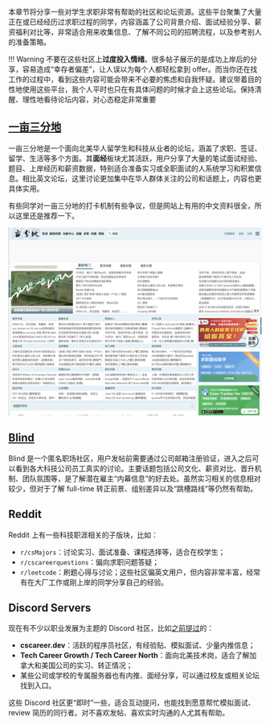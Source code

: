 本章节将分享一些对学生求职非常有帮助的社区和论坛资源。这些平台聚集了大量正在或已经经历过求职过程的同学，内容涵盖了公司背景介绍、面试经验分享、薪资福利对比等，非常适合用来收集信息、了解不同公司的招聘流程，以及参考别人的准备策略。

<!-- prettier-ignore -->
!!! Warning
	不要在这些社区上**过度投入情绪**。很多帖子展示的是成功上岸后的分享，容易造成“幸存者偏差”，让人误以为每个人都轻松拿到 offer。而当你还在找工作的过程中，看到这些内容可能会带来不必要的焦虑和自我怀疑。建议带着目的性地使用这些平台，我个人平时也只在有具体问题的时候才会上这些论坛。保持清醒、理性地看待论坛内容，对心态稳定非常重要

## [一亩三分地](https://www.1point3acres.com/bbs/)

一亩三分地是一个面向北美华人留学生和科技从业者的论坛，涵盖了求职、签证、留学、生活等多个方面。其**面经**板块尤其活跃，用户分享了大量的笔试面试经验、题目、上岸经历和薪资数据，特别适合准备实习或全职面试的人系统学习和积累信息。相比英文论坛，这里讨论更加集中在华人群体关注的公司和话题上，内容也更具体实用。

有些同学对一亩三分地的打卡机制有些争议，但是网站上有用的中文资料很全，所以这里还是推荐一下。

<p align="center">
	<img src="assets/1p3a.png" width="600px">
</p>

## [Blind](https://www.teamblind.com/)

Blind 是一个匿名职场社区，用户发帖前需要通过公司邮箱注册验证，进入之后可以看到各大科技公司员工真实的讨论。主要话题包括公司文化、薪资对比、晋升机制、团队氛围等，是了解潜在雇主“内幕信息”的好去处。虽然实习相关的信息相对较少，但对于了解 full-time 转正前景、组别差异以及“跳槽路线”等仍然有帮助。

## Reddit

Reddit 上有一些科技职涯相关的子版块，比如：

- `r/csMajors`：讨论实习、面试准备、课程选择等，适合在校学生；
- `r/cscareerquestions`：偏向求职问题答疑；
- `r/leetcode`：刷题心得与讨论；这些社区偏英文用户，但内容非常丰富，经常有在大厂工作或刚上岸的同学分享自己的经验。

## Discord Servers

现在有不少以职业发展为主题的 Discord 社区，比如[之前提过](job_search.md)的：

- **cscareer.dev**：活跃的程序员社区，有经验贴、模拟面试、少量内推信息；
- **Tech Career Growth / Tech Career North**：面向北美技术岗，适合了解加拿大和美国公司的实习、转正情况；
- 某些公司或学校的专属服务器也有内推、面经分享，可以通过校友或相关论坛找到入口。

这些 Discord 社区更“即时”一些，适合互动提问，也能找到愿意帮忙模拟面试、review 简历的同行者。对不喜欢发帖、喜欢实时沟通的人尤其有帮助。

